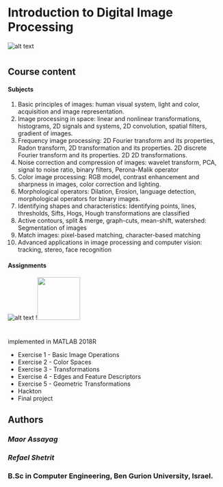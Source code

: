 # Introduction to Digital Image Processing

![alt text](https://i.imgur.com/zMdhsl0.png)
#

## Course content
#### Subjects
1. Basic principles of images: human visual system, light and color, acquisition and image representation.
2. Image processing in space: linear and nonlinear transformations, histograms, 2D signals and systems, 2D convolution, spatial filters, gradient of images.
3. Frequency image processing: 2D Fourier transform and its properties, Radon transform, 2D transformation and its properties. 2D discrete Fourier transform and its properties. 2D 2D transformations.
4. Noise correction and compression of images: wavelet transform, PCA, signal to noise ratio, binary filters,
 Perona-Malik operator
5. Color image processing: RGB model, contrast enhancement and sharpness in images, color correction and lighting.
6. Morphological operators: Dilation, Erosion, language detection, morphological operators for binary images.
7. Identifying shapes and characteristics: Identifying points, lines, thresholds, Sifts, Hogs, Hough transformations are classified
8. Active contours, split & merge, graph-cuts, mean-shift, watershed: Segmentation of images
9. Match images: pixel-based matching, character-based matching
10. Advanced applications in image processing and computer vision: tracking, stereo, face recognition

#### Assignments
![alt text](https://www.cfn.group.cam.ac.uk/images/1428080879907.png)
!<img src="https://www.cfn.group.cam.ac.uk/images/1428080879907.png" width="100">
#
implemented in MATLAB 2018R

* Exercise 1 - Basic Image Operations 
* Exercise 2 - Color Spaces
* Exercise 3 - Transformations
* Exercise 4 - Edges and Feature Descriptors
* Exercise 5 - Geometric Transformations
* Hackton
* Final project 

## Authors
 ### *Maor Assayag*
 ### *Refael Shetrit*
 ### B.Sc in Computer Engineering, Ben Gurion University, Israel.